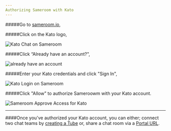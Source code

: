 ```yaml
---
Authorizing Sameroom with Kato
---
```


#####Go to <a href="https://sameroom.io" target="_blank">sameroom.io</a>,

#####Click on the Kato logo,

![Kato Chat on Sameroom](https://in.kato.im/c76bb40f2a2e9a68eaa13a3ae2c8d8e4627c565c77aca6158f001f5492ec7724/Sameroom-Select-Platform-_0003_Kato.png)


#####Click “Already have an account?",

![already have an account](https://in.kato.im/8bc677a66d6c7414b2dc1fb220a2617d82d15e2664c8349421ed05d07d907ff9/Sameroom_Kato_Already_Have_account%20copy.png)


#####Enter your Kato credentials and click "Sign In",

![Kato Login on Sameroom](https://in.kato.im/afeec0fcdcd45c73b7e0808a0e5ff6fc38f390e4db5d6d517930d8c688bc79c/Sameroom%20Kato%20Login%20copy.png)


#####Click "Allow" to authorize Sameroowm with your Kato account.

![Sameroom Approve Access for Kato](https://in.kato.im/72445279e5c3634c2b39a8b267b48905d33c6236484ff571e60f72bf8560acb/Sameroom%20Kato%20Allow%20Access%20copy.png)

---

####Once you've authorized your Kato account, you can either; connect two chat teams by [creating a Tube](/getting-started/en/tubes-portals/tubes) or, share a chat room via a [Portal URL](/getting-started/en/tubes-portals/portals).
